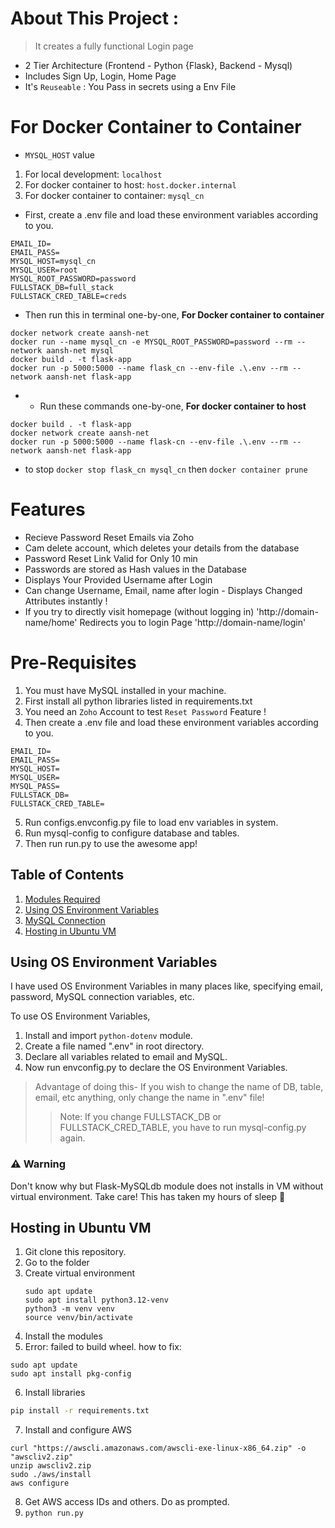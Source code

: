 # About This Project :
> It creates a fully functional Login page
- 2 Tier Architecture (Frontend - Python {Flask}, Backend - Mysql)
- Includes Sign Up, Login, Home Page
- It's `Reuseable` : You Pass in secrets using a Env File

# For Docker Container to Container
* `MYSQL_HOST` value 
1. For local development: `localhost`
2. For docker container to host: `host.docker.internal`
3. For docker container to container: `mysql_cn`
* First, create a .env file and load these environment variables according to you.
```env
EMAIL_ID=
EMAIL_PASS=
MYSQL_HOST=mysql_cn
MYSQL_USER=root
MYSQL_ROOT_PASSWORD=password
FULLSTACK_DB=full_stack
FULLSTACK_CRED_TABLE=creds
```
* Then run this in terminal one-by-one, **For Docker container to container**
```console
docker network create aansh-net
docker run --name mysql_cn -e MYSQL_ROOT_PASSWORD=password --rm --network aansh-net mysql
docker build . -t flask-app
docker run -p 5000:5000 --name flask_cn --env-file .\.env --rm --network aansh-net flask-app
```

* * Run these commands one-by-one, **For docker container to host**
```console
docker build . -t flask-app
docker network create aansh-net
docker run -p 5000:5000 --name flask-cn --env-file .\.env --rm --network aansh-net flask-app
```

* to stop `docker stop flask_cn mysql_cn` then `docker container prune`

# Features
- Recieve Password Reset Emails via Zoho
- Cam delete account, which deletes your details from the database
- Password Reset Link Valid for Only 10 min 
- Passwords are stored as Hash values in the Database
- Displays Your Provided Username after Login
- Can change Username, Email, name after login - Displays Changed Attributes instantly !
- If you try to directly visit homepage (without logging in) 'http://domain-name/home' Redirects you to login Page 'http://domain-name/login'

# Pre-Requisites
1. You must have MySQL installed in your machine.
2. First install all python libraries listed in requirements.txt
3. You need an `Zoho` Account to test `Reset Password` Feature !
4. Then create a .env file and load these environment variables according to you.
```env
EMAIL_ID=
EMAIL_PASS=
MYSQL_HOST=
MYSQL_USER=
MYSQL_PASS=
FULLSTACK_DB=
FULLSTACK_CRED_TABLE=
```
5. Run configs.envconfig.py file to load env variables in system.
6. Run mysql-config to configure database and tables.
7. Then run run.py to use the awesome app!


## Table of Contents
1. [Modules Required](requirements.txt)
2. [Using OS Environment Variables](#using-os-environment-variables)
3. [MySQL Connection](mysql-config.py)
4. [Hosting in Ubuntu VM](#hosting-in-ubuntu-vm)


## Using OS Environment Variables

I have used OS Environment Variables in many places like, specifying email, password, MySQL connection variables, etc.

To use OS Environment Variables,
1. Install and import `python-dotenv` module.
2. Create a file named ".env" in root directory.
3. Declare all variables related to email and MySQL.
4. Now run envconfig.py to declare the OS Environment Variables.

> Advantage of doing this- If you wish to change the name of DB, table, email, etc anything, only change the name in ".env" file!
>> Note: If you change FULLSTACK_DB or FULLSTACK_CRED_TABLE, you have to run mysql-config.py again.

### ⚠️ **Warning**
Don't know why but Flask-MySQLdb module does not installs in VM without virtual environment. 
Take care! This has taken my hours of sleep 🥲


## Hosting in Ubuntu VM
1. Git clone this repository.
2. Go to the folder
3. Create virtual environment
   ```console
   sudo apt update
   sudo apt install python3.12-venv
   python3 -m venv venv
   source venv/bin/activate
   ```
4. Install the modules
5. Error: failed to build wheel. 
how to fix: 
```console
sudo apt update
sudo apt install pkg-config
```
6. Install libraries
```sh
pip install -r requirements.txt
```

7. Install and configure AWS 
```console
curl "https://awscli.amazonaws.com/awscli-exe-linux-x86_64.zip" -o "awscliv2.zip"
unzip awscliv2.zip
sudo ./aws/install
aws configure
```

8. Get AWS access IDs and others. Do as prompted.
9. `python run.py`